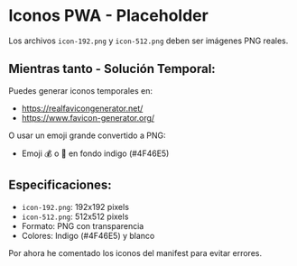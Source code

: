# Iconos PWA - Placeholder

Los archivos `icon-192.png` y `icon-512.png` deben ser imágenes PNG reales.

## Mientras tanto - Solución Temporal:

Puedes generar iconos temporales en:
- https://realfavicongenerator.net/
- https://www.favicon-generator.org/

O usar un emoji grande convertido a PNG:
- Emoji 💰 o 💸 en fondo indigo (#4F46E5)

## Especificaciones:
- `icon-192.png`: 192x192 pixels
- `icon-512.png`: 512x512 pixels
- Formato: PNG con transparencia
- Colores: Indigo (#4F46E5) y blanco

Por ahora he comentado los iconos del manifest para evitar errores.
